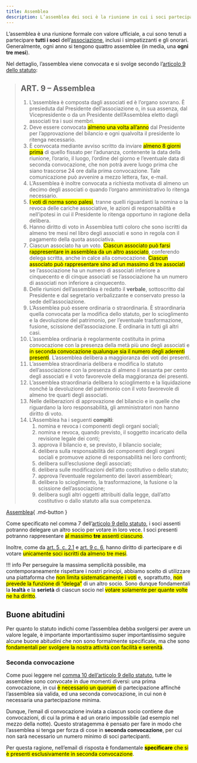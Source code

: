 ```yaml
---
title: Assemblea
description: L’assemblea dei soci è la riunione in cui i soci partecipano all’amministrazione dell’associazione.
---
```

L’assemblea è una riunione formale con valore ufficiale, a cui sono tenuti a partecipare **tutti i soci** dell’[associazione](README.md), inclusi i simpatizzanti e gli onorari. Generalmente, ogni anno si tengono quattro assemblee (in media, una **ogni tre mesi**).

Nel dettaglio, l’assemblea viene convocata e si svolge secondo l’[articolo 9 dello statuto](statuto.md#art.-9-assemblea):

> ## ART. 9 – Assemblea
>
> 1. L’assemblea è composta dagli associati ed è l’organo sovrano. È presieduta dal Presidente dell’associazione o, in sua assenza, dal Vicepresidente o da un Presidente dell’Assemblea eletto dagli associati tra i suoi membri.
> 2. Deve essere convocata <mark>almeno una volta all’anno</mark> dal Presidente per l’approvazione del bilancio e ogni qualvolta il presidente lo ritenga necessario.
> 3. È convocata mediante avviso scritto da inviare <mark>almeno 8 giorni prima</mark> di quello fissato per l’adunanza, contenente la data della riunione, l’orario, il luogo, l’ordine del giorno e l’eventuale data di seconda convocazione, che non potrà avere luogo prima che siano trascorse 24 ore dalla prima convocazione. Tale comunicazione può avvenire a mezzo lettera, fax, e-mail.
> 4. L’Assemblea è inoltre convocata a richiesta motivata di almeno un decimo degli associati o quando l’organo amministrativo lo ritenga necessario.
> 5. <mark>I voti di norma sono palesi</mark>, tranne quelli riguardanti la nomina o la revoca delle cariche associative, le azioni di responsabilità e nell’ipotesi in cui il Presidente lo ritenga opportuno in ragione della delibera.
> 6. Hanno diritto di voto in Assemblea tutti coloro che sono iscritti da almeno tre mesi nel libro degli associati e sono in regola con il pagamento della quota associativa.
> 7. Ciascun associato ha un voto. <mark>Ciascun associato può farsi rappresentare in assemblea da un altro associato</mark>, conferendo delega scritta, anche in calce alla convocazione. <mark>Ciascun associato può rappresentare sino ad un massimo di tre associati</mark> se l’associazione ha un numero di associati inferiore a cinquecento e di cinque associati se l’associazione ha un numero di associati non inferiore a cinquecento.
> 8. Delle riunioni dell’assemblea è redatto il **verbale**, sottoscritto dal Presidente e dal segretario verbalizzante e conservato presso la sede dell’associazione.
> 9. L’Assemblea può essere ordinaria o straordinaria. È straordinaria quella convocata per la modifica dello statuto, per lo scioglimento e la devoluzione del patrimonio, per l’eventuale trasformazione, fusione, scissione dell’associazione. È ordinaria in tutti gli altri casi.
> 10. L’assemblea ordinaria è regolarmente costituita in prima convocazione con la presenza della metà più uno degli associati e <mark>in seconda convocazione qualunque sia il numero degli aderenti presenti</mark>. L’assemblea delibera a maggioranza dei voti dei presenti.
> 11. L’assemblea straordinaria delibera e modifica lo statuto dell’associazione con la presenza di almeno il sessanta per cento degli associati e il voto favorevole della maggioranza dei presenti.
> 12. L’assemblea straordinaria delibera lo scioglimento e la liquidazione nonché la devoluzione del patrimonio con il voto favorevole di almeno tre quarti degli associati.
> 13. Nelle deliberazioni di approvazione del bilancio e in quelle che riguardano la loro responsabilità, gli amministratori non hanno diritto di voto.
> 14. L’Assemblea ha i seguenti **compiti**:
>		1. nomina e revoca i componenti degli organi sociali;
>		2. nomina e revoca, quando previsto, il soggetto incaricato della revisione legale dei conti;
>		3. approva il bilancio e, se previsto, il bilancio sociale;
>		4. delibera sulla responsabilità dei componenti degli organi sociali e promuove azione di responsabilità nei loro confronti;
>		5. delibera sull’esclusione degli associati;
>		6. delibera sulle modificazioni dell’atto costitutivo o dello statuto;
>		7. approva l’eventuale regolamento dei lavori assembleari;
>		8. delibera lo scioglimento, la trasformazione, la fusione o la scissione dell’associazione;
>		9. delibera sugli altri oggetti attribuiti dalla legge, dall’atto costitutivo o dallo statuto alla sua competenza.

[Assemblea](assemblea.md){ .md-button }

Come specificato nel comma 7 dell’[articolo 9 dello statuto](statuto.md#art.-9-assemblea), i soci assenti potranno delegare un altro socio per votare in loro vece. I soci presenti potranno rappresentare <mark>al massimo **tre** assenti ciascuno</mark>.

Inoltre, come da [art. 5, c. 2.1](statuto.md#art.-5-associati-procedure-di-ammissione-ed-esclusione) e [art. 9 c. 6](statuto.md#art.-9-assemblea), hanno diritto di partecipare e di votare <mark>unicamente soci iscritti da almeno tre mesi</mark>.

!!! info
	Per perseguire la massima semplicità possibile, ma contemporaneamente rispettare i nostri principi, abbiamo scelto di utilizzare una piattaforma che <mark class='red'>non limita sistematicamente i voti</mark> e, soprattutto, <mark class='red'>non prevede la funzione di “delega”</mark> di un altro socio. Sono dunque fondamentali la **lealtà** e la **serietà** di ciascun socio nel <mark>votare solamente per quante volte ne ha diritto</mark>.

## Buone abitudini

Per quanto lo statuto indichi come l’assemblea debba svolgersi per avere un valore legale, è importante importantissimo super importantissimo seguire alcune buone abitudini che non sono formalmente specificate, ma che sono <mark>fondamentali per svolgere la nostra attività con facilità e serenità</mark>.

### Seconda convocazione

Come puoi leggere nel [comma 10 dell’articolo 9 dello statuto](statuto.md#art.-9-assemblea), tutte le assemblee sono convocate in due momenti diversi: una prima convocazione, in cui <mark>è necessario un quorum</mark> di partecipazione affinché l’assemblea sia valida, ed una seconda convocazione, in cui non è necessaria una partecipazione minima.

Dunque, l’email di convocazione inviata a ciascun socio contiene due convocazioni, di cui la prima è ad un orario impossibile (ad esempio nel mezzo della notte). Questo stratagemma è pensato per fare in modo che l’assemblea si tenga per forza di cose in **seconda convocazione**, per cui non sarà necessario un numero minimo di soci partecipanti.

Per questa ragione, nell’email di risposta è fondamentale <mark>**specificare** che si è presenti esclusivamente in seconda convocazione</mark>.

